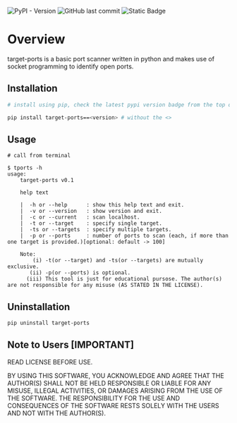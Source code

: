![PyPI - Version](https://img.shields.io/pypi/v/target-ports)
![GitHub last commit](https://img.shields.io/github/last-commit/d33pster/target-ports)
![Static Badge](https://img.shields.io/badge/Dependencies-optioner%3E%3D1.4.5%2C%20termcolor-purple?style=plastic&logo=python&logoColor=pink&link=https%3A%2F%2Fgithub.com%2Fd33pster%2Foptioner)


# Overview

target-ports is a basic port scanner written in python and makes use of socket programming to identify open ports.

## Installation

```bash
# install using pip, check the latest pypi version badge from the top of the readme file

pip install target-ports==<version> # without the <>
```

## Usage

```console
# call from terminal

$ tports -h
usage:
    target-ports v0.1

    help text

    |  -h or --help      : show this help text and exit.
    |  -v or --version   : show version and exit.
    |  -c or --current   : scan localhost.
    |  -t or --target    : specify single target.
    |  -ts or --targets  : specify multiple targets.
    |  -p or --ports     : number of ports to scan (each, if more than one target is provided.)[optional: default -> 100]

    Note:
        (i) -t(or --target) and -ts(or --targets) are mutually exclusive.
       (ii) -p(or --ports) is optional.
      (iii) This tool is just for educational pursose. The author(s) are not responsible for any misuse (AS STATED IN THE LICENSE).
```

## Uninstallation

```bash
pip uninstall target-ports
```

## Note to Users [IMPORTANT]

READ LICENSE BEFORE USE.

BY USING THIS SOFTWARE, YOU ACKNOWLEDGE AND AGREE THAT THE AUTHOR(S) SHALL NOT BE
HELD RESPONSIBLE OR LIABLE FOR ANY MISUSE, ILLEGAL ACTIVITIES, OR DAMAGES ARISING
FROM THE USE OF THE SOFTWARE. THE RESPONSIBILITY FOR THE USE AND CONSEQUENCES OF THE
SOFTWARE RESTS SOLELY WITH THE USERS AND NOT WITH THE AUTHOR(S).
